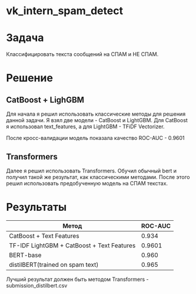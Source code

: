 # vk_intern_spam_detect
# Задача
Классифицировать текста сообщений на СПАМ и НЕ СПАМ.
# Решение
## CatBoost + LighGBM
Для начала я решил использовать классические методы для решения данной задачи. 
Я взял две модели - CatBoost и LightGBM. Для CatBoost я использовал text_features, а для LightGBM - TFiDF Vectorizer.

После кросс-валидации модель показала качество ROC-AUC - 0.9601

## Transformers
Далее я решил использовать Transformers. Обучил обычный bert и получил такой же результат, как классическими методами. После этого решил использовать предобученную модель на СПАМ текстах.

# Результаты
Метод | ROC-AUC |
--- | --- |  
CatBoost + Text Features | 0.934  |
TF-IDF LightGBM + CatBoost + Text Features | 0.9601 | 
BERT-base |  0.960  |
distilBERT(trained on spam text) |  0.965  |

Лучший результат должен быть методом Transformers - submission_distilbert.csv

